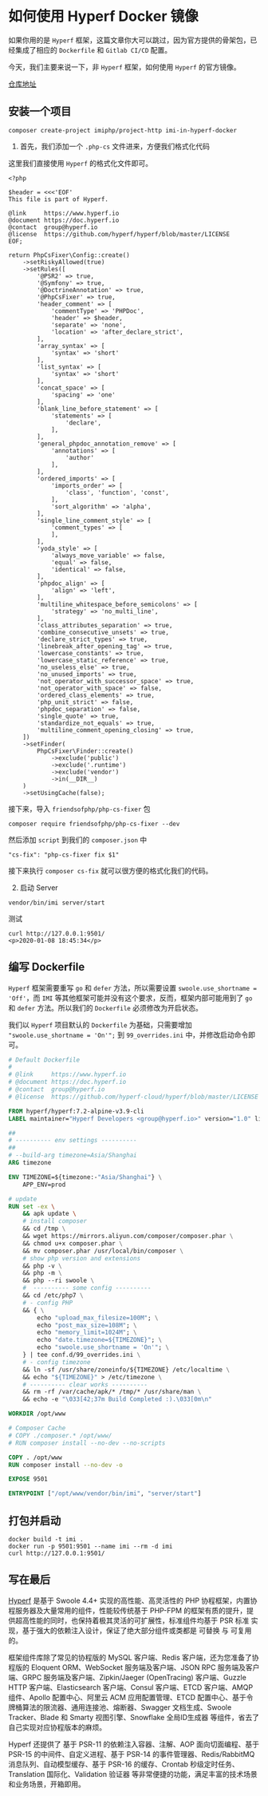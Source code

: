# 如何使用 Hyperf Docker 镜像

如果你用的是 `Hyperf` 框架，这篇文章你大可以跳过，因为官方提供的骨架包，已经集成了相应的 `Dockerfile` 和 `Gitlab CI/CD` 配置。

今天，我们主要来说一下，非 `Hyperf` 框架，如何使用 `Hyperf` 的官方镜像。

[仓库地址](https://github.com/Dracovish/imi-in-hyperf-docker)

## 安装一个项目

```
composer create-project imiphp/project-http imi-in-hyperf-docker
```

1. 首先，我们添加一个 `.php-cs` 文件进来，方便我们格式化代码

这里我们直接使用 `Hyperf` 的格式化文件即可。

```
<?php

$header = <<<'EOF'
This file is part of Hyperf.

@link     https://www.hyperf.io
@document https://doc.hyperf.io
@contact  group@hyperf.io
@license  https://github.com/hyperf/hyperf/blob/master/LICENSE
EOF;

return PhpCsFixer\Config::create()
    ->setRiskyAllowed(true)
    ->setRules([
        '@PSR2' => true,
        '@Symfony' => true,
        '@DoctrineAnnotation' => true,
        '@PhpCsFixer' => true,
        'header_comment' => [
            'commentType' => 'PHPDoc',
            'header' => $header,
            'separate' => 'none',
            'location' => 'after_declare_strict',
        ],
        'array_syntax' => [
            'syntax' => 'short'
        ],
        'list_syntax' => [
            'syntax' => 'short'
        ],
        'concat_space' => [
            'spacing' => 'one'
        ],
        'blank_line_before_statement' => [
            'statements' => [
                'declare',
            ],
        ],
        'general_phpdoc_annotation_remove' => [
            'annotations' => [
                'author'
            ],
        ],
        'ordered_imports' => [
            'imports_order' => [
                'class', 'function', 'const',
            ],
            'sort_algorithm' => 'alpha',
        ],
        'single_line_comment_style' => [
            'comment_types' => [
            ],
        ],
        'yoda_style' => [
            'always_move_variable' => false,
            'equal' => false,
            'identical' => false,
        ],
        'phpdoc_align' => [
            'align' => 'left',
        ],
        'multiline_whitespace_before_semicolons' => [
            'strategy' => 'no_multi_line',
        ],
        'class_attributes_separation' => true,
        'combine_consecutive_unsets' => true,
        'declare_strict_types' => true,
        'linebreak_after_opening_tag' => true,
        'lowercase_constants' => true,
        'lowercase_static_reference' => true,
        'no_useless_else' => true,
        'no_unused_imports' => true,
        'not_operator_with_successor_space' => true,
        'not_operator_with_space' => false,
        'ordered_class_elements' => true,
        'php_unit_strict' => false,
        'phpdoc_separation' => false,
        'single_quote' => true,
        'standardize_not_equals' => true,
        'multiline_comment_opening_closing' => true,
    ])
    ->setFinder(
        PhpCsFixer\Finder::create()
            ->exclude('public')
            ->exclude('.runtime')
            ->exclude('vendor')
            ->in(__DIR__)
    )
    ->setUsingCache(false);
```

接下来，导入 `friendsofphp/php-cs-fixer` 包

```
composer require friendsofphp/php-cs-fixer --dev
```

然后添加 `script` 到我们的 `composer.json` 中

```
"cs-fix": "php-cs-fixer fix $1"
```

接下来执行 `composer cs-fix` 就可以很方便的格式化我们的代码。

2. 启动 Server

```
vendor/bin/imi server/start
```

测试

```
curl http://127.0.0.1:9501/
<p>2020-01-08 18:45:34</p>
```

## 编写 Dockerfile

`Hyperf` 框架需要重写 `go` 和 `defer` 方法，所以需要设置 `swoole.use_shortname = 'Off'`，而 `IMI` 等其他框架可能并没有这个要求，反而，框架内部可能用到了 `go` 和 `defer` 方法。所以我们的 `Dockerfile` 必须修改为开启状态。

我们以 `Hyperf` 项目默认的 `Dockerfile` 为基础，只需要增加 `"swoole.use_shortname = 'On'";` 到 `99_overrides.ini` 中，并修改启动命令即可。

```Dockerfile
# Default Dockerfile
#
# @link     https://www.hyperf.io
# @document https://doc.hyperf.io
# @contact  group@hyperf.io
# @license  https://github.com/hyperf-cloud/hyperf/blob/master/LICENSE

FROM hyperf/hyperf:7.2-alpine-v3.9-cli
LABEL maintainer="Hyperf Developers <group@hyperf.io>" version="1.0" license="MIT"

##
# ---------- env settings ----------
##
# --build-arg timezone=Asia/Shanghai
ARG timezone

ENV TIMEZONE=${timezone:-"Asia/Shanghai"} \
    APP_ENV=prod

# update
RUN set -ex \
    && apk update \
    # install composer
    && cd /tmp \
    && wget https://mirrors.aliyun.com/composer/composer.phar \
    && chmod u+x composer.phar \
    && mv composer.phar /usr/local/bin/composer \
    # show php version and extensions
    && php -v \
    && php -m \
    && php --ri swoole \
    #  ---------- some config ----------
    && cd /etc/php7 \
    # - config PHP
    && { \
        echo "upload_max_filesize=100M"; \
        echo "post_max_size=108M"; \
        echo "memory_limit=1024M"; \
        echo "date.timezone=${TIMEZONE}"; \
        echo "swoole.use_shortname = 'On'"; \
    } | tee conf.d/99_overrides.ini \
    # - config timezone
    && ln -sf /usr/share/zoneinfo/${TIMEZONE} /etc/localtime \
    && echo "${TIMEZONE}" > /etc/timezone \
    # ---------- clear works ----------
    && rm -rf /var/cache/apk/* /tmp/* /usr/share/man \
    && echo -e "\033[42;37m Build Completed :).\033[0m\n"

WORKDIR /opt/www

# Composer Cache
# COPY ./composer.* /opt/www/
# RUN composer install --no-dev --no-scripts

COPY . /opt/www
RUN composer install --no-dev -o

EXPOSE 9501

ENTRYPOINT ["/opt/www/vendor/bin/imi", "server/start"]

```

## 打包并启动

```
docker build -t imi .
docker run -p 9501:9501 --name imi --rm -d imi
curl http://127.0.0.1:9501/
```

## 写在最后

[Hyperf](https://github.com/hyperf/hyperf) 是基于 Swoole 4.4+ 实现的高性能、高灵活性的 PHP 协程框架，内置协程服务器及大量常用的组件，性能较传统基于 PHP-FPM 的框架有质的提升，提供超高性能的同时，也保持着极其灵活的可扩展性，标准组件均基于 PSR 标准 实现，基于强大的依赖注入设计，保证了绝大部分组件或类都是 可替换 与 可复用 的。

框架组件库除了常见的协程版的 MySQL 客户端、Redis 客户端，还为您准备了协程版的 Eloquent ORM、WebSocket 服务端及客户端、JSON RPC 服务端及客户端、GRPC 服务端及客户端、Zipkin/Jaeger (OpenTracing) 客户端、Guzzle HTTP 客户端、Elasticsearch 客户端、Consul 客户端、ETCD 客户端、AMQP 组件、Apollo 配置中心、阿里云 ACM 应用配置管理、ETCD 配置中心、基于令牌桶算法的限流器、通用连接池、熔断器、Swagger 文档生成、Swoole Tracker、Blade 和 Smarty 视图引擎、Snowflake 全局ID生成器 等组件，省去了自己实现对应协程版本的麻烦。

Hyperf 还提供了 基于 PSR-11 的依赖注入容器、注解、AOP 面向切面编程、基于 PSR-15 的中间件、自定义进程、基于 PSR-14 的事件管理器、Redis/RabbitMQ 消息队列、自动模型缓存、基于 PSR-16 的缓存、Crontab 秒级定时任务、Translation 国际化、Validation 验证器 等非常便捷的功能，满足丰富的技术场景和业务场景，开箱即用。
